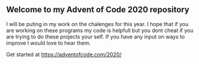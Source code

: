 ## Welcome to my Advent of Code 2020 repository  
I will be puting in my work on the chalenges for this year. I hope that if you are working on these programs my code is helpfull but you dont cheat if you are trying to do these projects your self. If you have any input on ways to improve I would love to hear them. 

Get started at https://adventofcode.com/2020/